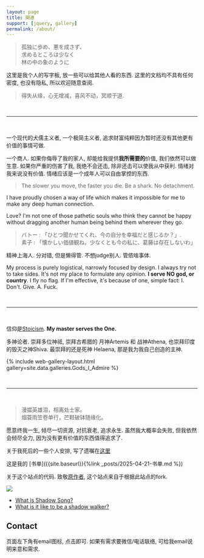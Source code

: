 ```yaml
---
layout: page
title: 関連
support: [jquery, gallery]
permalink: /about/
---
```


> 孤独に歩め、悪を成さず、  
> 求めるところは少なく  
> 林の中の象のように

这里是我个人的写字板, 放一些可以给其他人看的东西. 这里的文档均不具有任何密度, 也没有隐私, 所以欢迎随意查阅. 

> 得失从缘，心无增减，喜风不动，冥顺于道. 

<br>

---
<br>

一个现代的犬儒主义者, 一个极简主义者, 追求财富纯粹因为暂时还没有其他更有价值的事情可做. 

一个商人. 如果你侮辱了我的家人, 却能给我提供**我所需要的**价值, 我们依然可以做生意. 如果你严重的伤害了我, 我绝不会还击, 除非还击可以使我从中获利.  情绪对我来说没有价值. 情绪应该是一个成年人可以自由掌控的东西.  

> The slower you move, the faster you die. Be a shark. No detachment. 

I have proudly chosen a way of life which makes it impossible for me to make any deep human connection.  

Love? I'm not one of those pathetic souls who think they cannot be happy without dragging another human being behind them wherever they go. 

> バトー : 「ひとつ聞かせてくれ、今の自分を幸福だと感じるか？」.  
> 素子 : 「懐かしい価値観ね。少なくとも今の私に、葛藤は存在しないわ」

精神上海人. 分对错, 但是懒得管.  不想judge别人. 管侬啥事体.

My process is purely logistical, narrowly focused by design. I always try not to take sides. It's not my place to formulate any opinion. **I serve NO god, or country**. I fly no flag. If I'm effective, it's because of one, simple fact: I. Don't. Give. A. Fuck.

<br>

---
<br>

信仰是[Stoicism](https://en.wikipedia.org/wiki/Stoicism).  **My master serves the One.** 

多神论者. 崇拜多位神祗, 崇拜古希腊的 月神Artemis 和 战神Athena, 也崇拜印度的毁灭之神Shiva. 最崇拜的还是死神 Helaena, 那是我为我自己创造的主神.  

{% include web-gallery-layout.html gallery=site.data.galleries.Gods_I_Admire %}

<br>

---
<br>

> 漫揾英雄泪，相离处士家。 <br>
> 烟蓑雨笠卷单行，芒鞋破钵随缘化。

愿意终我一生, 倾尽一切资源, 对抗衰老, 追求永生.  虽然我大概率会失败, 但我依然会倾尽全力, 因为没有更有价值的东西值得追求了. 

关于我死后的一些个人安排, 写了遗嘱在[这里](https://asheblade.github.io/TombStone/)

这是我的 [书单]({{site.baseurl}}{%link _posts/2025-04-21-书单.md %})

关于这个站点的代码. 致敬[原作者](https://himring.top/welcome-to-endworld/), 这个站点来自于根据此站点的fork. 

![](https://lh3.googleusercontent.com/pw/ADCreHcVeFEH5dRJpx9mqiK6j-xHW_My6E3RYT-fSLmaSofJcdNptNdnGHLsdD0sjrwn0hRxcdh5sQJvgbF7DaPzF9Q5dHfsqaTuHtnl6OzZSjN2l2yFe_SPSVwEi4WxyYNOuuKqnhbnY7FmVduzTE0VfyJ9rQ=w1706-h1280-s-no-gm?authuser=1)

- [What is Shadow Song?](https://drive.google.com/file/d/1dVQN1pIUeUoosU_RYPbTXG9mEfdOrDFL/view?usp=sharing)
- [What is it like to be a shadow walker?](https://www.youtube.com/watch?v=alsonc2VOPc&list=OLAK5uy_llmxrWceiz6EZPJH4qb5ILRxNA9lj3RYM&index=3)


## Contact

页面左下角有email图标, 点击即可. 如果有需求要微信/电话联络, 可给我email说明来意和需求. 

